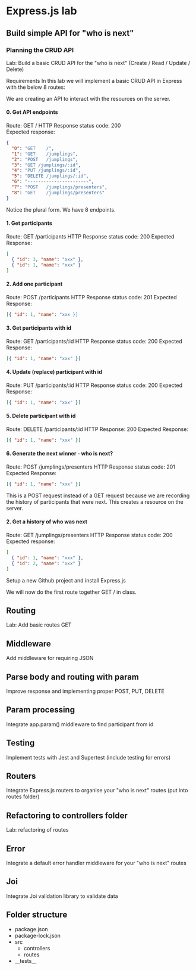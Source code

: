 # Express.js lab

## Build simple API for "who is next"

### Planning the CRUD API

Lab: Build a basic CRUD API for the "who is next" (Create / Read / Update / Delete)

Requirements
In this lab we will implement a basic CRUD API in Express with the below 8 routes:

We are creating an API to interact with the resources on the server.

#### 0. Get API endpoints

Route: GET /
HTTP Response status code: 200  
Expected response:

```json
{
  "0": "GET    /",
  "1": "GET    /jumplings",
  "2": "POST   /jumplings",
  "3": "GET /jumplings/:id",
  "4": "PUT /jumplings/:id",
  "5": "DELETE /jumplings/:id",
  "6": "-----------------------",
  "7": "POST   /jumplings/presenters",
  "8": "GET    /jumplings/presenters"
}
```

Notice the plural form. We have 8 endpoints.

#### 1. Get participants

Route: GET /participants
HTTP Response status code: 200
Expected Response:

```json
[
  { "id": 3, "name": "xxx" },
  { "id": 1, "name": "xxx" }
]
```

#### 2. Add one participant

Route: POST /participants
HTTP Response status code: 201
Expected Response:

```json
[{ "id": 1, "name": "xxx }]
```

#### 3. Get participants with id

Route: GET /participants/:id
HTTP Response status code: 200
Expected Response:

```json
[{ "id": 1, "name": "xxx" }]
```

#### 4. Update (replace) participant with id

Route: PUT /participants/:id
HTTP Response status code: 200
Expected Response:

```json
[{ "id": 1, "name": "xxx" }]
```

#### 5. Delete participant with id

Route: DELETE /participants/:id
HTTP Response: 200
Expected Response:

```json
[{ "id": 1, "name": "xxx" }]
```

#### 6. Generate the next winner - who is next?

Route: POST /jumplings/presenters
HTTP Response status code: 201
Expected Response:

```json
[{ "id": 1, "name": "xxx" }]
```

This is a POST request instead of a GET request because we are recording the history of participants that were next. This creates a resource on the server.

#### 2. Get a history of who was next

Route: GET /jumplings/presenters
HTTP Response status code: 200  
Expected response:

```json
[
  { "id": 1, "name": "xxx" },
  { "id": 2, "name": "xxx" }
]
```

Setup a new Github project and install Express.js

We will now do the first route together GET / in class.

## Routing

Lab: Add basic routes GET

## Middleware

Add middleware for requiring JSON

## Parse body and routing with param

Improve response and implementing proper POST, PUT, DELETE

## Param processing

Integrate app.param() middleware to find participant from id

## Testing

Implement tests with Jest and Supertest (include testing for errors)

## Routers

Integrate Express.js routers to organise your "who is next" routes (put into routes folder)

## Refactoring to controllers folder

Lab: refactoring of routes

## Error

Integrate a default error handler middleware for your "who is next" routes

## Joi

Integrate Joi validation library to validate data

## Folder structure

- package.json
- package-lock.json
- src
  - controllers
  - routes
- \_\_tests\_\_
